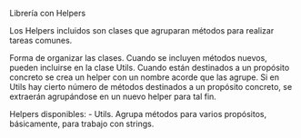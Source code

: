 Librería con Helpers

Los Helpers incluidos son clases que agruparan métodos para realizar tareas comunes.

Forma de organizar las clases.
	Cuando se incluyen métodos nuevos, pueden incluirse en la clase Utils. Cuando están destinados a un propósito concreto se crea un helper con un nombre acorde que las agrupe. Si en Utils hay cierto número de métodos destinados a un propósito concreto, se extraerán agrupándose en un nuevo helper para tal fin.

Helpers disponibles:
	- Utils.
		Agrupa métodos para varios propósitos, básicamente, para trabajo con strings.
